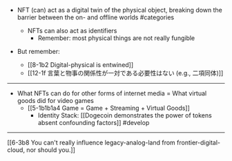 
- NFT (can) act as a digital twin of the physical object, breaking down the barrier between the on- and offline worlds #categories 
	- NFTs can also act as identifiers
		- Remember: most physical things are not really fungible

- But remember:
	- [[8-1b2 Digital-physical is entwined]]
	- [[12-1f 言葉と物事の関係性が一対である必要性はない (e.g., 二項同体)]]

---
- What NFTs can do for other forms of internet media = What virtual goods did for video games
	- [[5-1b1b1a4 Game = Game + Streaming + Virtual Goods]]
		- Identity Stack: [[Dogecoin demonstrates the power of tokens absent confounding factors]] #develop 

---
[[6-3b8 You can't really influence legacy-analog-land from frontier-digital-cloud, nor should you.]]